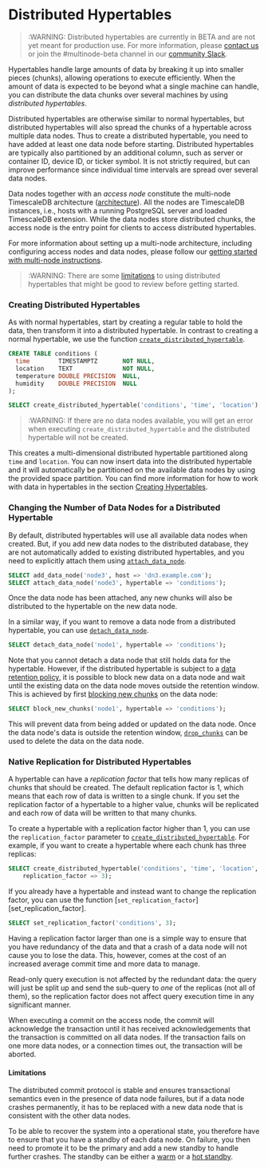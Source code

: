 # Distributed Hypertables

>:WARNING: Distributed hypertables are currently in BETA and
are not yet meant for production use. For more information, please
[contact us][contact] or join the #multinode-beta channel in our
[community Slack][slack].

Hypertables handle large amounts of data by breaking it up into
smaller pieces (chunks), allowing operations to execute
efficiently. When the amount of data is expected to be beyond what a
single machine can handle, you can distribute the data chunks over
several machines by using *distributed hypertables*.

Distributed hypertables are otherwise similar to normal hypertables, but
distributed hypertables will also spread the chunks of a hypertable across
multiple data nodes. Thus to create a distributed hypertable, you need to have
added at least one data node before starting. Distributed hypertables are
typically also partitioned by an additional column, such as server or container
ID, device ID, or ticker symbol. It is not strictly required, but can improve
performance since individual time intervals are spread over several data nodes.

Data nodes together with an *access node* constitute the
multi-node TimescaleDB architecture
([architecture][]). All the nodes are TimescaleDB instances,
i.e., hosts with a running PostgreSQL server and loaded TimescaleDB extension.
While the data nodes store distributed chunks, the access node is
the entry point for clients to access distributed hypertables.

For more information about setting up a multi-node architecture, including
configuring access nodes and data nodes, please follow our [getting started
with multi-node instructions][getting-started-multi-node].

>:WARNING: There are some [limitations][distributed-hypertable-limitations] to
using distributed hypertables that might be good to review before getting
started.

### Creating Distributed Hypertables [](create)

As with normal hypertables, start by creating a regular
table to hold the data, then transform it into a distributed
hypertable. In contrast to creating a normal hypertable, we use
the function
[`create_distributed_hypertable`][create_distributed_hypertable].

```sql
CREATE TABLE conditions (
  time        TIMESTAMPTZ       NOT NULL,
  location    TEXT              NOT NULL,
  temperature DOUBLE PRECISION  NULL,
  humidity    DOUBLE PRECISION  NULL
);

SELECT create_distributed_hypertable('conditions', 'time', 'location');
```

>:WARNING: If there are no data nodes available, you will get an error
>when executing `create_distributed_hypertable` and the distributed
>hypertable will not be created.

This creates a multi-dimensional distributed hypertable
partitioned along `time` and `location`.
You can now insert data into the distributed hypertable and
it will automatically be partitioned on the available data nodes
by using the provided space partition. You
can find more information for how to work with data in hypertables in the
section [Creating Hypertables][creating-hypertables].

### Changing the Number of Data Nodes for a Distributed Hypertable [](changing-data-nodes)

By default, distributed hypertables will use all available data nodes when
created. But, if you add new data nodes to the distributed database, they are
not automatically added to existing distributed hypertables, and you need to
explicitly attach them using [`attach_data_node`][attach_data_node].

```sql
SELECT add_data_node('node3', host => 'dn3.example.com');
SELECT attach_data_node('node3', hypertable => 'conditions');
```

Once the data node has been attached, any new chunks will also be
distributed to the hypertable on the new data node.

In a similar way, if you want to remove a data node from a distributed
hypertable, you can use [`detach_data_node`][detach_data_node].

```sql
SELECT detach_data_node('node1', hypertable => 'conditions');
```

Note that you cannot detach a data node that still holds data for the
hypertable. However, if the distributed hypertable is subject to a
[data retention policy][data-retention], it is possible to block new data
on a data node and wait until the existing data on the data node moves
outside the retention window. This is achieved by first
[blocking new chunks][block_new_chunks] on the data node:

```sql
SELECT block_new_chunks('node1', hypertable => 'conditions');
```

This will prevent data from being added or updated on the data node. Once
the data node's data is outside the retention window,
[`drop_chunks`][drop_chunks] can be used to delete the data on the data
node.

### Native Replication for Distributed Hypertables [](native-replication)

A hypertable can have a *replication factor* that tells how many
replicas of chunks that should be created. The default replication
factor is 1, which means that each row of data is written to a single
chunk. If you set the replication factor of a hypertable to a higher
value, chunks will be replicated and each row of data will be written
to that many chunks.

To create a hypertable with a replication factor higher than 1, you
can use the `replication_factor` parameter to
[`create_distributed_hypertable`][create_distributed_hypertable]. For
example, if you want to create a hypertable where each chunk has three
replicas:

```sql
SELECT create_distributed_hypertable('conditions', 'time', 'location',
	replication_factor => 3);
```

If you already have a hypertable and instead want to change the
replication factor, you can use the function
[`set_replication_factor`][set_replication_factor].

```sql
SELECT set_replication_factor('conditions', 3);
```

Having a replication factor larger than one is a simple way to ensure
that you have redundancy of the data and that a crash of a data node
will not cause you to lose the data. This, however, comes at the cost
of an increased average commit time and more data to manage.

Read-only query execution is not affected by the redundant data: the
query will just be split up and send the sub-query to *one* of the
replicas (not all of them), so the replication factor does not affect
query execution time in any significant manner.

When executing a commit on the access node, the commit will
acknowledge the transaction until it has received acknowledgements
that the transaction is committed on all data nodes. If the
transaction fails on one more data nodes, or a connection times out,
the transaction will be aborted.

#### Limitations

The distributed commit protocol is stable and ensures transactional
semantics even in the presence of data node failures, but if a data
node crashes permanently, it has to be replaced with a new data node
that is consistent with the other data nodes.

To be able to recover the system into a operational state, you
therefore have to ensure that you have a standby of each data node. On
failure, you then need to promote it to be the primary and add a new
standby to handle further crashes. The standby can be either a
[warm][warm-standby] or a [hot standby][hot-standby].

[hot-standby]: https://www.postgresql.org/docs/current/hot-standby.html
[warm-standby]: https://www.postgresql.org/docs/current/warm-standby.html
[getting-started-multi-node]: /getting-started/setup-multi-node
[add_data_node]: /api#add_data_node
[drop_chunks]: /api#drop_chunks
[block_new_chunks]: /api#block_new_chunks
[architecture]: /introduction/architecture#single-node-vs-clustering
[attach_data_node]: /api#attach_data_node
[create_distributed_hypertable]: /api#create_distributed_hypertable
[creating-hypertables]: /getting-started/creating-hypertables
[delete_data_node]: /api#delete_data_node
[detach_data_node]: /api#detach_data_node
[data-retention]: /using-timescaledb/data-retention
[distributed-hypertable-limitations]: /using-timescaledb/limitations#distributed-hypertable-limitations
[contact]: https://www.timescale.com/contact
[slack]: https://slack.timescale.com/
